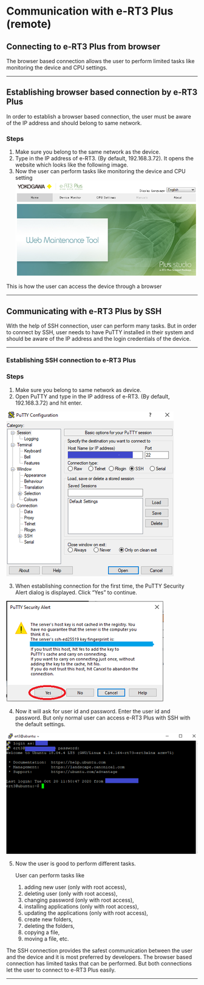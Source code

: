 # Communication with e-RT3 Plus (remote)

## Connecting to e-RT3 Plus from browser
The browser based connection allows the user to perform limited tasks like monitoring the device and CPU settings.

---

## Establishing browser based connection by e-RT3 Plus

In order to establish a browser based connection, the user must be aware of the IP address and should belong to same network.

### Steps
1. Make sure you belong to the same network as the device.
2. Type in the IP address of e-RT3. (By default, 192.168.3.72). It opens the website which looks like the following image.
3. Now the user can perform tasks like monitoring the device and CPU setting![alt text](assets/Home_new.PNG)

This is how the user can access the device through a browser

---

## Communicating  with e-RT3 Plus by SSH
With the help of SSH connection, user can perform many tasks. But in order to connect by SSH, user needs to have PuTTY installed in their system and should be aware of the IP address and the login credentials of the device.

---

### Establishing SSH connection to e-RT3 Plus
### Steps

1. Make sure you belong to same network as device.
2. Open PuTTY and type in the IP address of e-RT3. (By default, 192.168.3.72) and hit enter.

![alt text](assets/ip_new.png)

3. When establishing connection for the first time, the PuTTY Security Alert dialog is displayed. Click “Yes” to continue.

![alt text](assets/security.PNG)

4. Now it will ask for user id and password. Enter the user id and password. But only normal user can access e-RT3 Plus with SSH with the default settings.

![alt text](assets/login_new.png)

5. Now the user is good to perform different tasks.

   User can perform tasks like 
   1. adding new user (only with root access),
   2. deleting user (only with root access),
   3. changing password (only with root access),
   4. installing applications (only with root access),
   5. updating the applications (only with root access),
   6. create new folders,
   7. deleting the folders,
   8. copying a file,
   9. moving a file, etc. 

The SSH connection provides the safest communication between the user and the device and it is most preferred by developers. The browser based connection has limited tasks that can be performed. But both connections let the user to connect to e-RT3 Plus easily.

---
